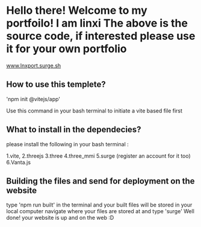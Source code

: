 <h1>Hello there! Welcome to my portfoilo!
I am linxi
The above is the source code, if interested please use it for your own portfolio</h1>

www.lnxport.surge.sh

<h2>How to use this templete?</h2>

'npm init @vitejs/app'


<p1>Use this command in your bash terminal to initiate a vite based file first </p1>


<h2>What to install in the dependecies?</h2>
<p1>please install the following in your bash terminal :
  
  1.vite,
  2.threejs
  3.three
  4.three_mmi
  5.surge (register an account for it too)
  6.Vanta.js
  
</p1>


<h2>Building the files and send for deployment on the website</h2>
<p1> type 'npm run built' in the terminal and your built files will be stored in your local computer</p1>
navigate where your files are stored at and type 'surge'
Well done! your website is up and on the web :D
